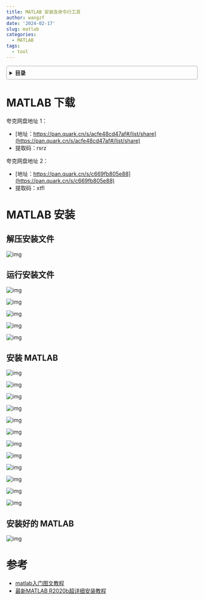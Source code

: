 ```yaml
---
title: MATLAB 安装及命令行工具
author: wangzf
date: '2024-02-17'
slug: matlab
categories: 
  - MATLAB
tags:
  - tool
---
```


<style>
details {
    border: 1px solid #aaa;
    border-radius: 4px;
    padding: .5em .5em 0;
}
summary {
    font-weight: bold;
    margin: -.5em -.5em 0;
    padding: .5em;
}
details[open] {
    padding: .5em;
}
details[open] summary {
    border-bottom: 1px solid #aaa;
    margin-bottom: .5em;
}
img {
    pointer-events: none;
}
</style>

<details><summary>目录</summary><p>

- [MATLAB 下载](#matlab-下载)
- [MATLAB 安装](#matlab-安装)
    - [解压安装文件](#解压安装文件)
    - [运行安装文件](#运行安装文件)
    - [安装 MATLAB](#安装-matlab)
    - [安装好的 MATLAB](#安装好的-matlab)
- [参考](#参考)
</p></details><p></p>

# MATLAB 下载

夸克网盘地址 1：

* [地址：https://pan.quark.cn/s/acfe48cd47af#/list/share](https://pan.quark.cn/s/acfe48cd47af#/list/share)
* 提取码：rsrz

夸克网盘地址 2：

* [地址：https://pan.quark.cn/s/c669fb805e88](https://pan.quark.cn/s/c669fb805e88)
* 提取码：xtfl

# MATLAB 安装

## 解压安装文件

![img](images/install1.png)

## 运行安装文件

![img](images/install2.png)

![img](images/install3.png)

![img](images/install4.png)

![img](images/install5.png)

![img](images/install6.png)

## 安装 MATLAB

![img](images/install8.png)

![img](images/install9.png)

![img](images/install10.png)

![img](images/install11.png)

![img](images/install12.png)

![img](images/install13.png)

![img](images/install14.png)

![img](images/install15.png)

![img](images/install16.png)

![img](images/install18.png)

![img](images/install19.png)

![img](images/install20.png)

## 安装好的 MATLAB

![img](images/install7.png)

# 参考

* [matlab入门图文教程](https://zhuanlan.zhihu.com/p/77669451)
* [最新MATLAB R2020b超详细安装教程](https://www.cnblogs.com/sixuwuxian/p/13973003.html#title1)